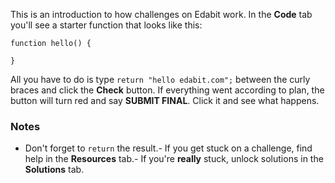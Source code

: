 
This is an introduction to how challenges on Edabit work. In the **Code** tab you'll see a starter function that looks like this:

```
function hello() {
  
}
```

All you have to do is type `return "hello edabit.com";` between the curly braces and click the **Check** button. If everything went according to plan, the button will turn red and say **SUBMIT FINAL**. Click it and see what happens.

### Notes
- Don't forget to `return` the result.- If you get stuck on a challenge, find help in the **Resources** tab.- If you're **really** stuck, unlock solutions in the **Solutions** tab.